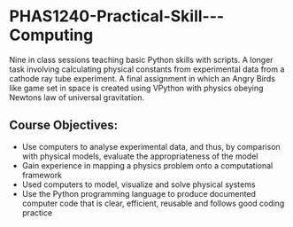 # PHAS1240-Practical-Skill---Computing
Nine in class sessions teaching basic Python skills with scripts. A longer task involving calculating physical constants from experimental data from a cathode ray tube experiment. A final assignment in which an Angry Birds like game set in space is created using VPython with physics obeying Newtons law of universal gravitation.

## Course Objectives:
- Use computers to analyse experimental data, and thus, by comparison with physical models, evaluate the appropriateness of the model 
- Gain experience in mapping a physics problem onto a computational framework 
- Used computers to model, visualize and solve physical systems 
- Use the Python programming language to produce documented computer code that is clear, efficient, reusable and follows good coding practice
